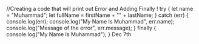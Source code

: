 //Creating a code that will print out Error and Adding Finally !
try {
  let name = "Muhammad";
  let fullName = firstName + "" + lastName;
} catch (err) {
  console.log(err);
  console.log("My Name Is Muhammad", err.name);
  console.log("Message of the error", err.message);
} finally {
  console.log("My Name Is Muhammad");
}
Dec 7th